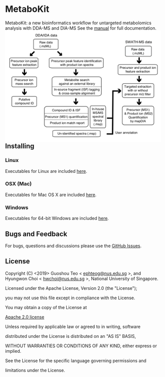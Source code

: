 # MetaboKit
 MetaboKit: a new bioinformatics workflow for untargeted metabolomics analysis with DDA-MS and DIA-MS
<img src="https://github.com/MetaboKit/MetaboKit/blob/master/Figure1.png" align="left">
See the [manual](https://github.com/MetaboKit/MetaboKit/blob/master/manual.pdf) for full documentation.


## Installing 

### Linux 

Executables for Linux are included [here](https://github.com/MetaboKit/MetaboKit/).

### OSX (Mac)

Executables for Mac OS X are included [here](https://github.com/MetaboKit/MetaboKit/).

### Windows

Executables for 64-bit Windows are included [here](https://github.com/MetaboKit/MetaboKit/).

## Bugs and Feedback

For bugs, questions and discussions please use the [GitHub Issues](https://github.com/MetaboKit/metabokit/issues).

## License

Copyright (C) <2019> Guoshou Teo < ephteog@nus.edu.sg >, and Hyungwon Choi < hwchoi@nus.edu.sg >, National University of Singapore.

Licensed under the Apache License, Version 2.0 (the "License");

you may not use this file except in compliance with the License.

You may obtain a copy of the License at

[Apache 2.0 license](http://www.apache.org/licenses/LICENSE-2.0)

Unless required by applicable law or agreed to in writing, software

distributed under the License is distributed on an "AS IS" BASIS,

WITHOUT WARRANTIES OR CONDITIONS OF ANY KIND, either express or implied.

See the License for the specific language governing permissions and

limitations under the License.
